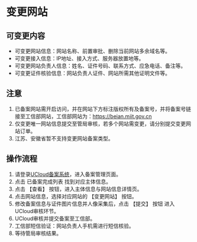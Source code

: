 # 变更网站

## 可变更内容

- 可变更网站信息：网站名称、前置审批、删除当前网站多余域名等。
- 可变更接入信息：IP地址、接入方式、服务器放置地等。
- 可变更网站负责人信息：姓名、证件号码、联系方式、应急电话、备注等。
- 可变更证件核验信息：网站负责人证件、网站所需其他证明文件等。

## 注意

1. 已备案网站需开启访问，并在网站下方标注版权所有及备案号，并将备案号链接至工信部网站，工信部网站为：https://beian.miit.gov.cn
2. 仅变更唯一网站信息提交至管局审核，若多个网站需变更，请分别提交变更网站订单。
3. 江苏、安徽省暂不支持变更网站备案类型。

## 操作流程

1. 请登录[UCloud备案系统](https://console.ucloud.cn/icp/)，进入备案管理页面。
2. 点击 已备案完成列表 找到对应主体信息。
3. 点击 【查看】 按钮，进入主体信息与网站信息详情页。
4. 点击网站信息，选择对应网站的 【变更网站】 按钮。
5. 修改备案信息与证件图片信息并人像采集后，点击 【提交】 按钮 进入UCloud审核环节。
6. UCloud审核并提交备案至工信部。
7. 工信部短信验证：网站负责人手机需进行短信核验。
8. 等待管局审核结果。
